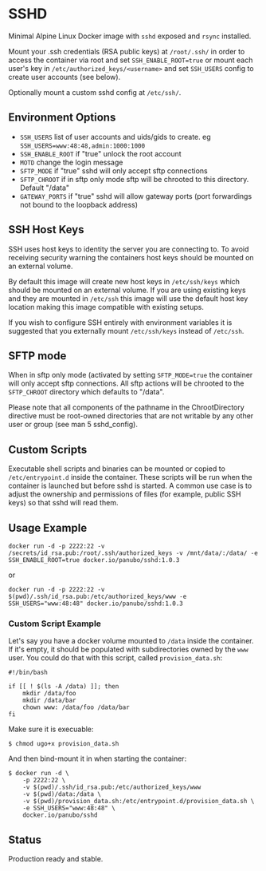 # SSHD

Minimal Alpine Linux Docker image with `sshd` exposed and `rsync` installed.

Mount your .ssh credentials (RSA public keys) at `/root/.ssh/` in order to
access the container via root and set `SSH_ENABLE_ROOT=true` or mount each user's key in
`/etc/authorized_keys/<username>` and set `SSH_USERS` config to create user accounts (see below).

Optionally mount a custom sshd config at `/etc/ssh/`.

## Environment Options

- `SSH_USERS` list of user accounts and uids/gids to create. eg `SSH_USERS=www:48:48,admin:1000:1000`
- `SSH_ENABLE_ROOT` if "true" unlock the root account
- `MOTD` change the login message
- `SFTP_MODE` if "true" sshd will only accept sftp connections
- `SFTP_CHROOT` if in sftp only mode sftp will be chrooted to this directory. Default "/data"
- `GATEWAY_PORTS` if "true" sshd will allow gateway ports (port forwardings not bound to the loopback address)

## SSH Host Keys

SSH uses host keys to identity the server you are connecting to. To avoid receiving security warning the containers host keys should be mounted on an external volume.

By default this image will create new host keys in `/etc/ssh/keys` which should be mounted on an external volume. If you are using existing keys and they are mounted in `/etc/ssh` this image will use the default host key location making this image compatible with existing setups.

If you wish to configure SSH entirely with environment variables it is suggested that you externally mount `/etc/ssh/keys` instead of `/etc/ssh`.

## SFTP mode

When in sftp only mode (activated by setting `SFTP_MODE=true` the container will only accept sftp connections. All sftp actions will be chrooted to the `SFTP_CHROOT` directory which defaults to "/data".

Please note that all components of the pathname in the ChrootDirectory directive must be root-owned directories that are not writable by any other user or group (see man 5 sshd_config).

## Custom Scripts

Executable shell scripts and binaries can be mounted or copied  to `/etc/entrypoint.d` inside the container. These scripts will be run when the container is launched but before sshd is started. A common use case is to adjust the ownership and permissions of files (for example, public SSH keys) so that sshd will read them.

## Usage Example

```
docker run -d -p 2222:22 -v /secrets/id_rsa.pub:/root/.ssh/authorized_keys -v /mnt/data/:/data/ -e SSH_ENABLE_ROOT=true docker.io/panubo/sshd:1.0.3
```

or

```
docker run -d -p 2222:22 -v $(pwd)/.ssh/id_rsa.pub:/etc/authorized_keys/www -e SSH_USERS="www:48:48" docker.io/panubo/sshd:1.0.3
```

### Custom Script Example

Let's say you have a docker volume mounted to `/data` inside the container. If it's empty, it should be populated with subdirectories owned by the `www` user. You could do that with this script, called `provision_data.sh`:

```
#!/bin/bash

if [[ ! $(ls -A /data) ]]; then
    mkdir /data/foo
    mkdir /data/bar
    chown www: /data/foo /data/bar
fi
```

Make sure it is execuable:

```
$ chmod ugo+x provision_data.sh
```

And then bind-mount it in when starting the container:

```
$ docker run -d \
    -p 2222:22 \
    -v $(pwd)/.ssh/id_rsa.pub:/etc/authorized_keys/www
    -v $(pwd)/data:/data \
    -v $(pwd)/provision_data.sh:/etc/entrypoint.d/provision_data.sh \
    -e SSH_USERS="www:48:48" \
    docker.io/panubo/sshd
```

## Status

Production ready and stable.
